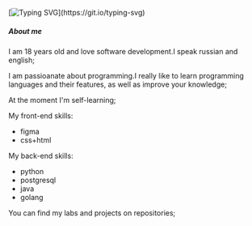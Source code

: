 [![Typing SVG](https://readme-typing-svg.demolab.com/?center=true&color=%2336BCF7&lines=Hi,+i+am+Michail+Romaniuk;I+wanna+to+be+full+stack+developer;)](https://git.io/typing-svg)

<h5>About me</h5>

I am 18 years old and love software development.I speak russian and english;

I am passioanate about programming.I really like to learn programming languages and their features, as well as improve your knowledge;

At the moment I'm self-learning;

My front-end skills:
<ul>
  <li>figma</li>
  <li>css+html</li>
</ul>

My back-end skills:
<ul>
  <li>python</li>
  <li>postgresql</li>
  <li>java</li>
  <li>golang</li>
 </ul>

You can find my labs and projects on repositories;
